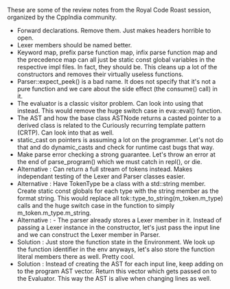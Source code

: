These are some of the review notes from the Royal Code Roast session, organized by the CppIndia community.

- Forward declarations. Remove them. Just makes headers horrible to open.
- Lexer members should be named better.
- Keyword map, prefix parse function map, infix parse function map and the precedence map can all just be static const global variables in the respective impl files. In fact, they should be. This cleans up a lot of the constructors and removes their virtually useless functions.
- Parser::expect_peek() is a bad name. It does not specify that it's not a pure function and we care about the side effect (the consume() call) in it. 
- The evaluator is a classic visitor problem. Can look into using that instead. This would remove the huge switch case in eva::eval() function.
- The AST and how the base class ASTNode returns a casted pointer to a derived class is related to the Curiously recurring template pattern (CRTP). Can look into that as well.
- static_cast on pointers is assuming a lot on the programmer. Let's not do that and do dynamic_casts and check for runtime cast bugs that way.
- Make parse error checking a strong guarantee. Let's throw an error at the end of parse_program() which we must catch in repl(), or die.
- Alternative : Can return a full stream of tokens instead. Makes independant testing of the Lexer and Parser classes easier.
- Alternative : Have TokenType be a class with a std::string member. Create static const globals for each type with the string member as the format string. This would replace all tok::type_to_string(m_token.m_type) calls and the huge switch case in the function to simply m_token.m_type.m_string.
- Alternative : - The parser already stores a Lexer member in it. Instead of passing a Lexer instance in the constructor, let's just pass the input line and we can construct the Lexer member in Parser.
- Solution : Just store the function state in the Environment. We look up the function identifier in the env anyways, let's also store the function literal members there as well. Pretty cool.
- Solution : Instead of creating the AST for each input line, keep adding on to the program AST vector. Return this vector which gets passed on to the Evaluator. This way the AST is alive when changing lines as well. 

